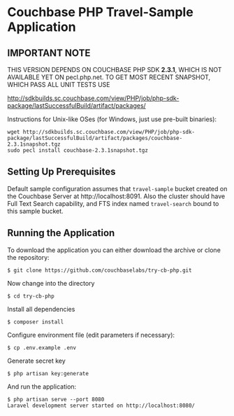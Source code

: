 # Couchbase PHP Travel-Sample Application

## IMPORTANT NOTE

THIS VERSION DEPENDS ON COUCHBASE PHP SDK **2.3.1**,
WHICH IS NOT AVAILABLE YET ON pecl.php.net. TO GET
MOST RECENT SNAPSHOT, WHICH PASS ALL UNIT TESTS USE

http://sdkbuilds.sc.couchbase.com/view/PHP/job/php-sdk-package/lastSuccessfulBuild/artifact/packages/

Instructions for Unix-like OSes (for Windows, just use pre-built binaries):

    wget http://sdkbuilds.sc.couchbase.com/view/PHP/job/php-sdk-package/lastSuccessfulBuild/artifact/packages/couchbase-2.3.1snapshot.tgz
    sudo pecl install couchbase-2.3.1snapshot.tgz

## Setting Up Prerequisites

Default sample configuration assumes that `travel-sample` bucket created on the Couchbase Server at
http://localhost:8091. Also the cluster should have Full Text Search capability, and FTS index named `travel-search`
bound to this sample bucket.

## Running the Application

To download the application you can either download the archive or clone the repository:

    $ git clone https://github.com/couchbaselabs/try-cb-php.git

Now change into the directory

    $ cd try-cb-php

Install all dependencies

    $ composer install

Configure environment file (edit parameters if necessary):

    $ cp .env.example .env

Generate secret key

    $ php artisan key:generate

And run the application:

    $ php artisan serve --port 8080
    Laravel development server started on http://localhost:8080/
